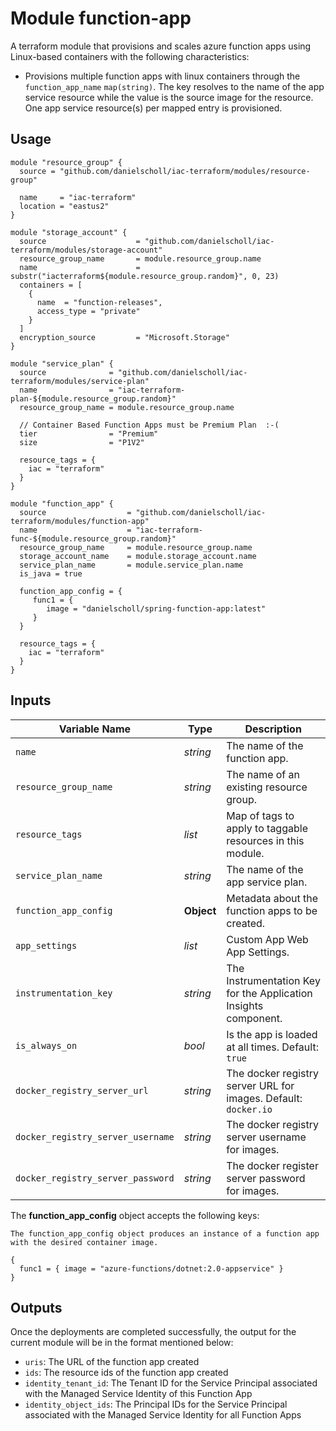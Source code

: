 # Module function-app

A terraform module that provisions and scales azure function apps using Linux-based containers with the following characteristics: 

- Provisions multiple function apps with linux containers through the `function_app_name` `map(string)`. The key resolves to the name of the app service resource while the value is the source image for the resource. One app service resource(s) per mapped entry is provisioned.


## Usage

```hcl
module "resource_group" {
  source = "github.com/danielscholl/iac-terraform/modules/resource-group"

  name     = "iac-terraform"
  location = "eastus2"
}

module "storage_account" {
  source                    = "github.com/danielscholl/iac-terraform/modules/storage-account"
  resource_group_name       = module.resource_group.name
  name                      = substr("iacterraform${module.resource_group.random}", 0, 23)
  containers = [
    {
      name  = "function-releases",
      access_type = "private"
    }
  ]
  encryption_source         = "Microsoft.Storage"
}

module "service_plan" {
  source              = "github.com/danielscholl/iac-terraform/modules/service-plan"
  name                = "iac-terraform-plan-${module.resource_group.random}"
  resource_group_name = module.resource_group.name

  // Container Based Function Apps must be Premium Plan  :-(
  tier                = "Premium"
  size                = "P1V2"

  resource_tags = {
    iac = "terraform"
  }
}

module "function_app" {
  source                  = "github.com/danielscholl/iac-terraform/modules/function-app"
  name                    = "iac-terraform-func-${module.resource_group.random}"
  resource_group_name     = module.resource_group.name
  storage_account_name    = module.storage_account.name
  service_plan_name       = module.service_plan.name
  is_java = true

  function_app_config = {
     func1 = {
        image = "danielscholl/spring-function-app:latest"
     }
  }

  resource_tags = {
    iac = "terraform"
  }
}
```


## Inputs

| Variable Name                     | Type       | Description                          | 
| --------------------------------- | ---------- | ------------------------------------ |
| `name`                            | _string_   | The name of the function app.     |
| `resource_group_name`             | _string_   | The name of an existing resource group. |
| `resource_tags`                   | _list_     | Map of tags to apply to taggable resources in this module. |
| `service_plan_name`               | _string_   | The name of the app service plan.    |
| `function_app_config`             | __Object__ | Metadata about the function apps to be created. |
| `app_settings`                    | _list_     | Custom App Web App Settings.       |
| `instrumentation_key`             | _string_   | The Instrumentation Key for the Application Insights component. |
| `is_always_on`                    | _bool_     | Is the app is loaded at all times. Default: `true` |
| `docker_registry_server_url`      | _string_   | The docker registry server URL for images. Default: `docker.io`|
| `docker_registry_server_username` | _string_   | The docker registry server username for images. |
| `docker_registry_server_password` | _string_   | The docker register server password for images. |


The __function_app_config__ object accepts the following keys:

```
The function_app_config object produces an instance of a function app with the desired container image.

{
  func1 = { image = "azure-functions/dotnet:2.0-appservice" }
}
```

## Outputs

Once the deployments are completed successfully, the output for the current module will be in the format mentioned below:

- `uris`: The URL of the function app created
- `ids`: The resource ids of the function app created
- `identity_tenant_id`: The Tenant ID for the Service Principal associated with the Managed Service Identity of this Function App
- `identity_object_ids`: The Principal IDs for the Service Principal associated with the Managed Service Identity for all Function Apps
